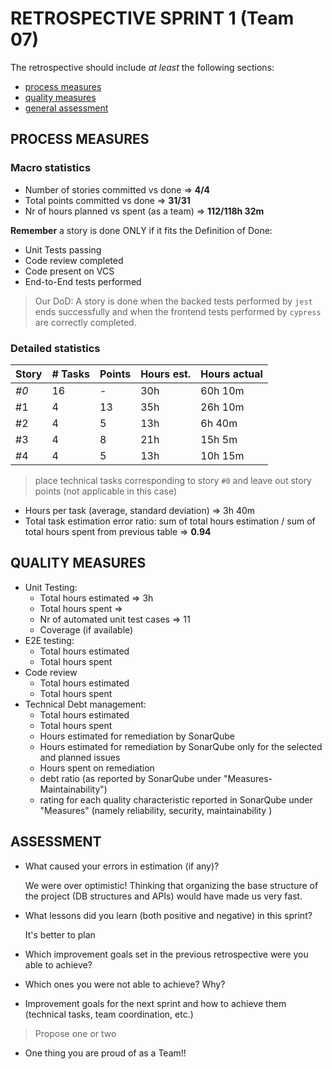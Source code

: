 RETROSPECTIVE SPRINT 1 (Team 07)
=====================================

The retrospective should include _at least_ the following sections:

- [process measures](#process-measures)
- [quality measures](#quality-measures)
- [general assessment](#assessment)

## PROCESS MEASURES 

### Macro statistics

- Number of stories committed vs done => **4/4**
- Total points committed vs done  => **31/31**
- Nr of hours planned vs spent (as a team) => **112/118h 32m**

**Remember**  a story is done ONLY if it fits the Definition of Done:

- Unit Tests passing
- Code review completed
- Code present on VCS
- End-to-End tests performed

> Our DoD: A story is done when the backed tests performed by `jest` ends successfully and when the frontend tests performed by `cypress` are correctly completed.

### Detailed statistics

| Story | # Tasks | Points | Hours est. | Hours actual |
| ----- | ------- | ------ | ---------- | ------------ |
| _#0_  | 16      | -      | 30h        | 60h 10m      |
| #1    | 4       | 13     | 35h        | 26h 10m      |
| #2    | 4       | 5      | 13h        | 6h 40m       |
| #3    | 4       | 8      | 21h        | 15h 5m       |
| #4    | 4       | 5      | 13h        | 10h 15m      |


> place technical tasks corresponding to story `#0` and leave out story points (not applicable in this case)

- Hours per task (average, standard deviation) => 3h 40m 
- Total task estimation error ratio: sum of total hours estimation / sum of total hours spent from previous table => **0.94**

  
## QUALITY MEASURES 

- Unit Testing:
  - Total hours estimated => 3h
  - Total hours spent =>
  - Nr of automated unit test cases  => 11
  - Coverage (if available)
- E2E testing:
  - Total hours estimated
  - Total hours spent
- Code review 
  - Total hours estimated 
  - Total hours spent
- Technical Debt management:
  - Total hours estimated 
  - Total hours spent
  - Hours estimated for remediation by SonarQube
  - Hours estimated for remediation by SonarQube only for the selected and planned issues 
  - Hours spent on remediation 
  - debt ratio (as reported by SonarQube under "Measures-Maintainability")
  - rating for each quality characteristic reported in SonarQube under "Measures" (namely reliability, security, maintainability )
  


## ASSESSMENT

- What caused your errors in estimation (if any)?

  We were over optimistic! Thinking that organizing the base structure of the project (DB structures and APIs) would have made us very fast.

- What lessons did you learn (both positive and negative) in this sprint?

  It's better to plan 

- Which improvement goals set in the previous retrospective were you able to achieve? 

- Which ones you were not able to achieve? Why?

- Improvement goals for the next sprint and how to achieve them (technical tasks, team coordination, etc.)

> Propose one or two

- One thing you are proud of as a Team!!
